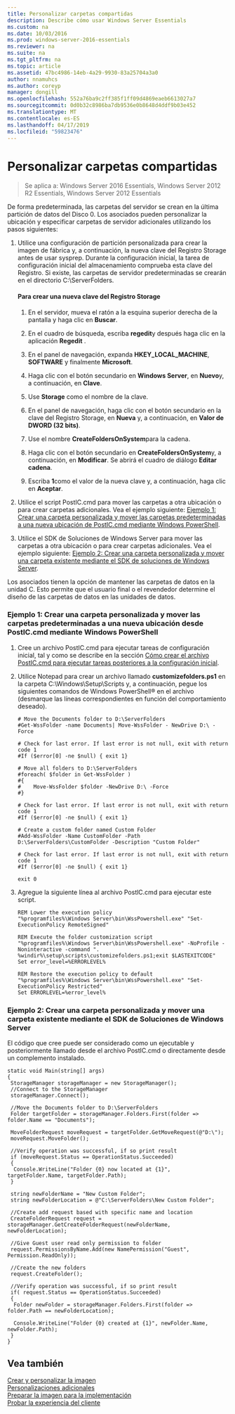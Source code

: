 ```yaml
---
title: Personalizar carpetas compartidas
description: Describe cómo usar Windows Server Essentials
ms.custom: na
ms.date: 10/03/2016
ms.prod: windows-server-2016-essentials
ms.reviewer: na
ms.suite: na
ms.tgt_pltfrm: na
ms.topic: article
ms.assetid: 47bc4986-14eb-4a29-9930-83a25704a3a0
author: nnamuhcs
ms.author: coreyp
manager: dongill
ms.openlocfilehash: 552a76ba9c2ff385f1ff09d4869eaeb6613027a7
ms.sourcegitcommit: 0d0b32c8986ba7db9536e0b8648d4ddf9b03e452
ms.translationtype: MT
ms.contentlocale: es-ES
ms.lasthandoff: 04/17/2019
ms.locfileid: "59823476"
---
```

# <a name="customize-shared-folders"></a>Personalizar carpetas compartidas

>Se aplica a: Windows Server 2016 Essentials, Windows Server 2012 R2 Essentials, Windows Server 2012 Essentials

De forma predeterminada, las carpetas del servidor se crean en la última partición de datos del Disco 0. Los asociados pueden personalizar la ubicación y especificar carpetas de servidor adicionales utilizando los pasos siguientes:  
  
1.  Utilice una configuración de partición personalizada para crear la imagen de fábrica y, a continuación, la nueva clave del Registro Storage antes de usar sysprep. Durante la configuración inicial, la tarea de configuración inicial del almacenamiento comprueba esta clave del Registro. Si existe, las carpetas de servidor predeterminadas se crearán en el directorio C:\ServerFolders.  
  
    #### <a name="to-create-a-new-storage-registry-key"></a>Para crear una nueva clave del Registro Storage  
  
    1.  En el servidor, mueva el ratón a la esquina superior derecha de la pantalla y haga clic en **Buscar**.  
  
    2.  En el cuadro de búsqueda, escriba **regedit**y después haga clic en la aplicación **Regedit** .  
  
    3.  En el panel de navegación, expanda **HKEY_LOCAL_MACHINE**, **SOFTWARE** y finalmente **Microsoft**.  
  
    4.  Haga clic con el botón secundario en **Windows Server**, en **Nuevo**y, a continuación, en **Clave**.  
  
    5.  Use **Storage** como el nombre de la clave.  
  
    6.  En el panel de navegación, haga clic con el botón secundario en la clave del Registro Storage, en **Nueva** y, a continuación, en **Valor de DWORD (32 bits)**.  
  
    7.  Use el nombre **CreateFoldersOnSystem**para la cadena.  
  
    8.  Haga clic con el botón secundario en **CreateFoldersOnSystem**y, a continuación, en **Modificar**. Se abrirá el cuadro de diálogo **Editar cadena**.  
  
    9. Escriba **1**como el valor de la nueva clave y, a continuación, haga clic en **Aceptar**.  
  
2.  Utilice el script PostIC.cmd para mover las carpetas a otra ubicación o para crear carpetas adicionales. Vea el ejemplo siguiente: [Ejemplo 1: Crear una carpeta personalizada y mover las carpetas predeterminadas a una nueva ubicación de PostIC.cmd mediante Windows PowerShell](Customize-Shared-Folders.md#BKMK_Example1).  
  
3.  Utilice el SDK de Soluciones de Windows Server para mover las carpetas a otra ubicación o para crear carpetas adicionales. Vea el ejemplo siguiente: [Ejemplo 2: Crear una carpeta personalizada y mover una carpeta existente mediante el SDK de soluciones de Windows Server](Customize-Shared-Folders.md#BKMK_Example2).  
  
 Los asociados tienen la opción de mantener las carpetas de datos en la unidad C. Esto permite que el usuario final o el revendedor determine el diseño de las carpetas de datos en las unidades de datos.  
  
###  <a name="BKMK_Example1"></a> Ejemplo 1: Crear una carpeta personalizada y mover las carpetas predeterminadas a una nueva ubicación desde PostIC.cmd mediante Windows PowerShell  
  
1.  Cree un archivo PostIC.cmd para ejecutar tareas de configuración inicial, tal y como se describe en la sección [Cómo crear el archivo PostIC.cmd para ejecutar tareas posteriores a la configuración inicial](Create-the-PostIC.cmd-File-for-Running-Post-Initial-Configuration-Tasks.md).  
  
2.  Utilice Notepad para crear un archivo llamado **customizefolders.ps1** en la carpeta C:\Windows\Setup\Scripts y, a continuación, pegue los siguientes comandos de Windows PowerShell® en el archivo (desmarque las líneas correspondientes en función del comportamiento deseado).  
  
    ```  
    # Move the Documents folder to D:\ServerFolders  
    #Get-WssFolder -name Documents| Move-WssFolder - NewDrive D:\ -Force  
  
    # Check for last error. If last error is not null, exit with return code 1  
    #If ($error[0] -ne $null) { exit 1}   
  
    # Move all folders to D:\ServerFolders  
    #foreach( $folder in Get-WssFolder )  
    #{  
    #    Move-WssFolder $folder -NewDrive D:\ -Force  
    #}  
  
    # Check for last error. If last error is not null, exit with return code 1  
    #If ($error[0] -ne $null) { exit 1}   
  
    # Create a custom folder named Custom Folder  
    #Add-WssFolder -Name CustomFolder -Path D:\ServerFolders\CustomFolder -Description "Custom Folder"  
  
    # Check for last error. If last error is not null, exit with return code 1  
    #If ($error[0] -ne $null) { exit 1}   
  
    exit 0  
    ```  
  
3.  Agregue la siguiente línea al archivo PostlC.cmd para ejecutar este script.  
  
    ```  
    REM Lower the execution policy  
    "%programfiles%\Windows Server\bin\WssPowershell.exe" "Set-ExecutionPolicy RemoteSigned"  
  
    REM Execute the folder customization script  
    "%programfiles%\Windows Server\bin\WssPowershell.exe" -NoProfile -Noninteractive -command ". %windir%\setup\scripts\customizefolders.ps1;exit $LASTEXITCODE"  
    Set error_level=%ERRORLEVEL%  
  
    REM Restore the execution policy to default  
    "%programfiles%\Windows Server\bin\WssPowershell.exe" "Set-ExecutionPolicy Restricted"  
    Set ERRORLEVEL=%error_level%  
    ```  
  
###  <a name="BKMK_Example2"></a> Ejemplo 2: Crear una carpeta personalizada y mover una carpeta existente mediante el SDK de Soluciones de Windows Server  
 El código que cree puede ser considerado como un ejecutable y posteriormente llamado desde el archivo PostIC.cmd o directamente desde un complemento instalado.  
  
```  
static void Main(string[] args)  
{  
 StorageManager storageManager = new StorageManager();  
 //Connect to the StorageManager  
 storageManager.Connect();  
  
 //Move the Documents folder to D:\ServerFolders  
 Folder targetFolder = storageManager.Folders.First(folder => folder.Name == "Documents");  
  
 MoveFolderRequest moveRequest = targetFolder.GetMoveRequest(@"D:\");  
 moveRequest.MoveFolder();  
  
 //Verify operation was successful, if so print result  
 if (moveRequest.Status == OperationStatus.Succeeded)  
 {  
  Console.WriteLine("Folder {0} now located at {1}", targetFolder.Name, targetFolder.Path);  
 }  
  
 string newFolderName = "New Custom Folder";  
 string newFolderLocation = @"C:\ServerFolders\New Custom Folder";  
  
 //Create add request based with specific name and location  
 CreateFolderRequest request = storageManager.GetCreateFolderRequest(newFolderName, newFolderLocation);  
  
 //Give Guest user read only permission to folder  
 request.PermissionsByName.Add(new NamePermission("Guest", Permission.ReadOnly));  
  
 //Create the new folders  
 request.CreateFolder();  
  
 //Verify operation was successful, if so print result  
 if( request.Status == OperationStatus.Succeeded)  
 {  
  Folder newFolder = storageManager.Folders.First(folder => folder.Path == newFolderLocation);  
  
  Console.WriteLine("Folder {0} created at {1}", newFolder.Name, newFolder.Path);  
 }  
}  
```  
  
## <a name="see-also"></a>Vea también  
 [Crear y personalizar la imagen](Creating-and-Customizing-the-Image.md)   
 [Personalizaciones adicionales](Additional-Customizations.md)   
 [Preparar la imagen para la implementación](Preparing-the-Image-for-Deployment.md)   
 [Probar la experiencia del cliente](Testing-the-Customer-Experience.md)
